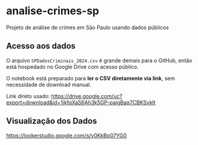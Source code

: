 # analise-crimes-sp
Projeto de análise de crimes em São Paulo usando dados públicos

## Acesso aos dados

O arquivo `SPDadosCriminais_2024.csv` é grande demais para o GitHub, então está hospedado no Google Drive com acesso público.

O notebook está preparado para **ler o CSV diretamente via link**, sem necessidade de download manual.

Link direto usado:
https://drive.google.com/uc?export=download&id=1jkfqXaS6Ah3k5GP-pajgBaq7CBKSvkIt

## Visualização dos Dados
https://lookerstudio.google.com/s/v0KkBp07YG0
